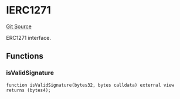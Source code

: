 # IERC1271
[Git Source](https://github.com/NaniDAO/accounts/blob/f3bc2185db28d87882552dfc1387b652c8de72eb/src/governance/Points.sol)

ERC1271 interface.


## Functions
### isValidSignature


```solidity
function isValidSignature(bytes32, bytes calldata) external view returns (bytes4);
```

